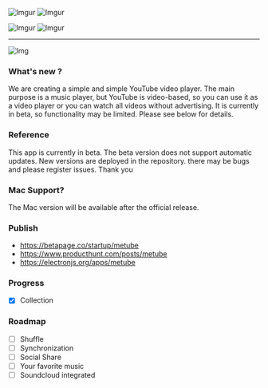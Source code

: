 ![Imgur](https://i.imgur.com/nbvu5DJ.png)
![Imgur](https://i.imgur.com/QnMzxrA.png)

![Imgur](https://i.imgur.com/X4H7Loh.png)
![Imgur](https://i.imgur.com/poy6NKN.png)

***

![Img](https://img.betapage.co/images/120730889-120732982.jpg)

### What's new ?
We are creating a simple and simple YouTube video player. The main purpose is a music player, but YouTube is video-based, so you can use it as a video player or you can watch all videos without advertising. It is currently in beta, so functionality may be limited. Please see below for details.

### Reference
This app is currently in beta. 
The beta version does not support automatic updates. 
New versions are deployed in the repository. 
there may be bugs and please register issues.
Thank you

### Mac Support?
The Mac version will be available after the official release.

### Publish
* https://betapage.co/startup/metube
* https://www.producthunt.com/posts/metube
* https://electronjs.org/apps/metube

### Progress
- [x] Collection

### Roadmap

- [ ] Shuffle
- [ ] Synchronization
- [ ] Social Share
- [ ] Your favorite music
- [ ] Soundcloud integrated
